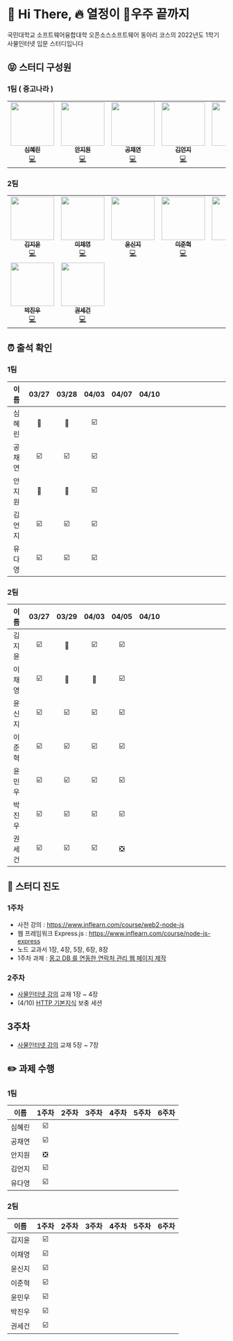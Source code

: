 # 👋 Hi  There, 🔥 열정이 🚀우주 끝까지

국민대학교 소프트웨어융합대학 오픈소스소프트웨어 동아리 코스의 2022년도 1학기 사물인터넷 입문 스터디입니다


## :stuck_out_tongue_closed_eyes: 스터디 구성원

### 1팀 ( 중고나라 )

<table>
  <tr>
    <td align="center"><a href="https://github.com/Shimhyerin"><img src="https://avatars.githubusercontent.com/u/54926467?v=4" width="100px;" alt=""/><br /><sub><b>심혜린</b></sub></a><br /><a href="https://github.com/Shimhyerin" title="Code">💻</a></td>
    <td align="center"><a href="https://github.com/anjiwon319"><img src="https://avatars.githubusercontent.com/u/66212424?v=4" width="100px;" alt=""/><br /><sub><b>안지원</b></sub></a><br /><a href="https://github.com/anjiwon319" title="Code">💻</a></td>
    <td align="center"><a href="https://github.com/Gongchaeyeon"><img src="https://avatars.githubusercontent.com/u/66231912?v=4" width="100px;" alt=""/><br /><sub><b>공채연</b></sub></a><br /><a href="https://github.com/Gongchaeyeon" title="Code">💻</a></td>
      <td align="center"><a href="https://github.com/Eonji-sw"><img src="https://avatars.githubusercontent.com/u/85453429?v=4" width="100px;" alt=""/><br /><sub><b>김언지</b></sub></a><br /><a href="https://github.com/Eonji-sw" title="Code">💻</a></td>
      <td align="center"><a href="https://github.com/judyzero"><img src="https://avatars.githubusercontent.com/u/100904133?v=4" width="100px;" alt=""/><br /><sub><b>유다영</b></sub></a><br /><a href="https://github.com/judyzero" title="Code">💻</a></td>
  </tr>
</table>


### 2팀
<table>
  <tr>
    <td align="center"><a href="https://github.com/Kim-Jiyun"><img src="https://avatars.githubusercontent.com/u/84488029?v=4" width="100px;" alt=""/><br /><sub><b>김지윤</b></sub></a><br /><a href="https://github.com/Kim-Jiyun" title="Code">💻</a></td>
    <td align="center"><a href="https://github.com/hummingbbird"><img src="https://avatars.githubusercontent.com/u/84303489?v=4" width="100px;" alt=""/><br /><sub><b>이채영</b></sub></a><br /><a href="https://github.com/hummingbbird" title="Code">💻</a></td>
    <td align="center"><a href="https://github.com/sinji2102"><img src="https://avatars.githubusercontent.com/u/66528589?v=4" width="100px;" alt=""/><br /><sub><b>윤신지</b></sub></a><br /><a href="https://github.com/sinji2102" title="Code">💻</a></td>
      <td align="center"><a href="https://github.com/jjunh33"><img src="https://avatars.githubusercontent.com/u/57091983?v=4" width="100px;" alt=""/><br /><sub><b>이준혁</b></sub></a><br /><a href="https://github.com/jjunh33" title="Code">💻</a></td>
      <td align="center"><a href="https://github.com/ymw0407"><img src="https://avatars.githubusercontent.com/u/77202633?v=4" width="100px;" alt=""/><br /><sub><b>윤민우</b></sub></a><br /><a href="https://github.com/ymw0407" title="Code">💻</a></td>
  </tr>
    <tr>
    <td align="center"><a href="https://github.com/bentshrimp"><img src="https://avatars.githubusercontent.com/u/39232867?v=4" width="100px;" alt=""/><br /><sub><b>박진우</b></sub></a><br /><a href="https://github.com/bentshrimp" title="Code">💻</a></td>
    <td align="center"><a href="https://github.com/honeybugs"><img src="https://avatars.githubusercontent.com/u/39672943?v=4" width="100px;" alt=""/><br /><sub><b>권세건</b></sub></a><br /><a href="https://github.com/honeybugs" title="Code">💻</a></td>
  </tr>
</table>





## :alarm_clock: 출석 확인

### 1팀

|  이름  |          03/27          |          03/28          |          04/03          | 04/07 | 04/10 |      |      |      |      |      |      |      |      |      |
| :----: | :---------------------: | :---------------------: | :---------------------: | :---: | :---: | :--: | ---- | ---- | ---- | ---- | ---- | ---- | ---- | ---- |
| 심혜린 |            🤒            |            🤒            | :ballot_box_with_check: |       |       |      |      |      |      |      |      |      |      |      |
| 공채연 | :ballot_box_with_check: | :ballot_box_with_check: | :ballot_box_with_check: |       |       |      |      |      |      |      |      |      |      |      |
| 안지원 |            🤒            |            🤒            | :ballot_box_with_check: |       |       |      |      |      |      |      |      |      |      |      |
| 김언지 | :ballot_box_with_check: | :ballot_box_with_check: | :ballot_box_with_check: |       |       |      |      |      |      |      |      |      |      |      |
| 유다영 | :ballot_box_with_check: | :ballot_box_with_check: | :ballot_box_with_check: |       |       |      |      |      |      |      |      |      |      |      |

### 2팀 
|  이름  |          03/27          |          03/29          |          04/03          |             04/05             | 04/10 |      |      |      |      |      |      |      |      |      |
| :----: | :---------------------: | :---------------------: | :---------------------: | :---------------------------: | :---: | :--: | ---- | ---- | ---- | ---- | ---- | ---- | ---- | ---- |
| 김지윤 | :ballot_box_with_check: |            🤒            | :ballot_box_with_check: |    :ballot_box_with_check:    |       |      |      |      |      |      |      |      |      |      |
| 이채영 | :ballot_box_with_check: |            🤒            |            🤒            |    :ballot_box_with_check:    |       |      |      |      |      |      |      |      |      |      |
| 윤신지 | :ballot_box_with_check: | :ballot_box_with_check: | :ballot_box_with_check: |    :ballot_box_with_check:    |       |      |      |      |      |      |      |      |      |      |
| 이준혁 | :ballot_box_with_check: | :ballot_box_with_check: | :ballot_box_with_check: |    :ballot_box_with_check:    |       |      |      |      |      |      |      |      |      |      |
| 윤민우 | :ballot_box_with_check: | :ballot_box_with_check: | :ballot_box_with_check: |    :ballot_box_with_check:    |       |      |      |      |      |      |      |      |      |      |
| 박진우 | :ballot_box_with_check: | :ballot_box_with_check: | :ballot_box_with_check: |    :ballot_box_with_check:    |       |      |      |      |      |      |      |      |      |      |
| 권세건 | :ballot_box_with_check: | :ballot_box_with_check: | :ballot_box_with_check: | :negative_squared_cross_mark: |       |      |      |      |      |      |      |      |      |      |



## :green_book: 스터디 진도

### 1주차

- 사전 강의 : https://www.inflearn.com/course/web2-node-js
- 웹 프레임워크 Express.js : https://www.inflearn.com/course/node-js-express
- 노드 교과서 1장, 4장, 5장, 6장, 8장 
- 1주차 과제 : [몽고 DB 를 연동한 연락처 관리 웹 페이지 제작](https://www.a-mean-blog.com/ko/blog/Node-JS-첫걸음/주소록-만들기)

### 2주차

- [사물인터넷 강의](https://www.inflearn.com/course/사물인터넷-통신/dashboard) 교재 1장 ~ 4장 
- (4/10) [HTTP 기본지식](https://www.inflearn.com/course/http-웹-네트워크) 보충 세션

## 3주차

- [사물인터넷 강의](https://www.inflearn.com/course/사물인터넷-통신/dashboard) 교재 5장 ~ 7장 



## :pencil2: 과제 수행 ##

### 1팀
|  이름  |             1주차             | 2주차 | 3주차 | 4주차 | 5주차 | 6주차 |
| :----: | :---------------------------: | :---: | :---: | :---: | :---: | :---: |
| 심혜린 |    :ballot_box_with_check:    |       |       |       |       |       |
| 공채연 |    :ballot_box_with_check:    |       |       |       |       |       |
| 안지원 | :negative_squared_cross_mark: |       |       |       |       |       |
| 김언지 |    :ballot_box_with_check:    |       |       |       |       |       |
| 유다영 |    :ballot_box_with_check:    |       |       |       |       |       |
### 2팀 
|  이름  |          1주차          | 2주차 | 3주차 | 4주차 | 5주차 | 6주차 |
| :----: | :---------------------: | :---: | :---: | :---: | :---: | :---: |
| 김지윤 | :ballot_box_with_check: |       |       |       |       |       |
| 이채영 | :ballot_box_with_check: |       |       |       |       |       |
| 윤신지 | :ballot_box_with_check: |       |       |       |       |       |
| 이준혁 | :ballot_box_with_check: |       |       |       |       |       |
| 윤민우 | :ballot_box_with_check: |       |       |       |       |       |
| 박진우 | :ballot_box_with_check: |       |       |       |       |       |
| 권세건 | :ballot_box_with_check: |       |       |       |       |       |
